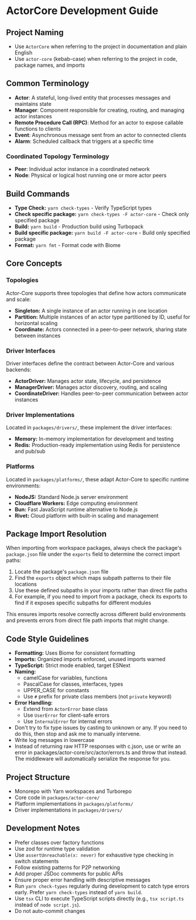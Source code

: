 # ActorCore Development Guide

## Project Naming

- Use `ActorCore` when referring to the project in documentation and plain English
- Use `actor-core` (kebab-case) when referring to the project in code, package names, and imports

## Common Terminology

- **Actor**: A stateful, long-lived entity that processes messages and maintains state
- **Manager**: Component responsible for creating, routing, and managing actor instances
- **Remote Procedure Call (RPC)**: Method for an actor to expose callable functions to clients
- **Event**: Asynchronous message sent from an actor to connected clients
- **Alarm**: Scheduled callback that triggers at a specific time

### Coordinated Topology Terminology

- **Peer**: Individual actor instance in a coordinated network
- **Node**: Physical or logical host running one or more actor peers

## Build Commands

- **Type Check:** `yarn check-types` - Verify TypeScript types
- **Check specific package:** `yarn check-types -F actor-core` - Check only specified package
- **Build:** `yarn build` - Production build using Turbopack
- **Build specific package:** `yarn build -F actor-core` - Build only specified package
- **Format:** `yarn fmt` - Format code with Biome

## Core Concepts

### Topologies

Actor-Core supports three topologies that define how actors communicate and scale:

- **Singleton:** A single instance of an actor running in one location
- **Partition:** Multiple instances of an actor type partitioned by ID, useful for horizontal scaling 
- **Coordinate:** Actors connected in a peer-to-peer network, sharing state between instances

### Driver Interfaces

Driver interfaces define the contract between Actor-Core and various backends:

- **ActorDriver:** Manages actor state, lifecycle, and persistence
- **ManagerDriver:** Manages actor discovery, routing, and scaling
- **CoordinateDriver:** Handles peer-to-peer communication between actor instances

### Driver Implementations

Located in `packages/drivers/`, these implement the driver interfaces:

- **Memory:** In-memory implementation for development and testing
- **Redis:** Production-ready implementation using Redis for persistence and pub/sub

### Platforms

Located in `packages/platforms/`, these adapt Actor-Core to specific runtime environments:

- **NodeJS:** Standard Node.js server environment
- **Cloudflare Workers:** Edge computing environment
- **Bun:** Fast JavaScript runtime alternative to Node.js
- **Rivet:** Cloud platform with built-in scaling and management

## Package Import Resolution

When importing from workspace packages, always check the package's `package.json` file under the `exports` field to determine the correct import paths:

1. Locate the package's `package.json` file
2. Find the `exports` object which maps subpath patterns to their file locations
3. Use these defined subpaths in your imports rather than direct file paths
4. For example, if you need to import from a package, check its exports to find if it exposes specific subpaths for different modules

This ensures imports resolve correctly across different build environments and prevents errors from direct file path imports that might change.

## Code Style Guidelines

- **Formatting:** Uses Biome for consistent formatting
- **Imports:** Organized imports enforced, unused imports warned
- **TypeScript:** Strict mode enabled, target ESNext
- **Naming:** 
  - camelCase for variables, functions
  - PascalCase for classes, interfaces, types
  - UPPER_CASE for constants
  - Use `#` prefix for private class members (not `private` keyword)
- **Error Handling:** 
  - Extend from `ActorError` base class
  - Use `UserError` for client-safe errors
  - Use `InternalError` for internal errors
- Don't try to fix type issues by casting to unknown or any. If you need to do this, then stop and ask me to manually intervene.
- Write log messages in lowercase
- Instead of returning raw HTTP responses with c.json, use or write an error in packages/actor-core/src/actor/errors.ts and throw that instead. The middleware will automatically serialize the response for you.

## Project Structure

- Monorepo with Yarn workspaces and Turborepo
- Core code in `packages/actor-core/`
- Platform implementations in `packages/platforms/`
- Driver implementations in `packages/drivers/`

## Development Notes

- Prefer classes over factory functions
- Use zod for runtime type validation
- Use `assertUnreachable(x: never)` for exhaustive type checking in switch statements
- Follow existing patterns for P2P networking
- Add proper JSDoc comments for public APIs
- Ensure proper error handling with descriptive messages
- Run `yarn check-types` regularly during development to catch type errors early. Prefer `yarn check-types` instead of `yarn build`.
- Use `tsx` CLI to execute TypeScript scripts directly (e.g., `tsx script.ts` instead of `node script.js`).
- Do not auto-commit changes